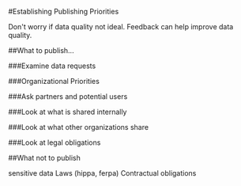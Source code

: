 #Establishing Publishing Priorities

Don't worry if data quality not ideal. Feedback can help improve data quality.

##What to publish...

###Examine data requests

###Organizational Priorities

###Ask partners and potential users

###Look at what is shared internally

###Look at what other organizations share

###Look at legal obligations

##What not to publish

sensitive data 
Laws (hippa, ferpa)
Contractual obligations



